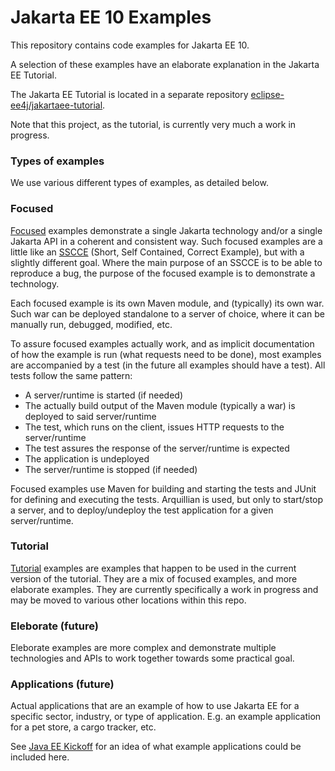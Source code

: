 # Jakarta EE 10 Examples

This repository contains code examples for Jakarta EE 10.

A selection of these examples have an elaborate explanation in the Jakarta EE Tutorial.

The Jakarta EE Tutorial is located in a separate repository
[eclipse-ee4j/jakartaee-tutorial](https://github.com/eclipse-ee4j/jakartaee-tutorial).

Note that this project, as the tutorial, is currently very much a work in progress.

### Types of examples

We use various different types of examples, as detailed below.

### Focused

[Focused](focused/README.md) examples demonstrate a single Jakarta technology and/or a single Jakarta API in a coherent
and consistent way.
Such focused examples are a little like an [SSCCE](http://sscce.org) (Short, Self Contained, Correct Example),
but with a slightly different goal. Where the main purpose of an SSCCE is to be able to reproduce a bug, the purpose
of the focused example is to demonstrate a technology.

Each focused example is its own Maven module, and (typically) its own war. Such war can be deployed standalone to a
server of choice, where it can be manually run, debugged, modified, etc.

To assure focused examples actually work, and as implicit documentation of how the example is run (what requests need to
be done), most examples are accompanied by a test (in the future all examples should have a test). All tests follow the
same pattern:

* A server/runtime is started (if needed)
* The actually build output of the Maven module (typically a war) is deployed to said server/runtime
* The test, which runs on the client, issues HTTP requests to the server/runtime
* The test assures the response of the server/runtime is expected
* The application is undeployed
* The server/runtime is stopped (if needed)

Focused examples use Maven for building and starting the tests and JUnit for defining and executing the tests.
Arquillian is used, but only to start/stop a server, and to deploy/undeploy the test application for a given
server/runtime.

### Tutorial

[Tutorial](tutorial/README.md) examples are examples that happen to be used in the current version of the tutorial. They
are a mix of focused examples, and more elaborate examples. They are currently specifically a work in progress and may
be moved to various other locations within this repo.

### Eleborate (future)

Eleborate examples are more complex and demonstrate multiple technologies and APIs to work together towards some
practical goal.

### Applications (future)

Actual applications that are an example of how to use Jakarta EE for a specific sector, industry, or type of
application. E.g. an example application for a pet store, a cargo tracker, etc.

See [Java EE Kickoff](https://github.com/javaeekickoff) for an idea of what example applications could be included here.
